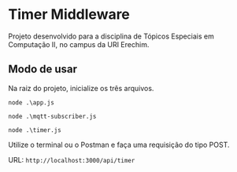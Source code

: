 # Timer Middleware

Projeto desenvolvido para a disciplina de Tópicos Especiais em Computação II, no campus da URI Erechim.

## Modo de usar

Na raiz do projeto, inicialize os três arquivos.
```
node .\app.js
```
```
node .\mqtt-subscriber.js
```
```
node .\timer.js
```

Utilize o terminal ou o Postman e faça uma requisição do tipo POST.

URL: ```http://localhost:3000/api/timer``` 
